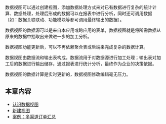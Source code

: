 数据视图可以通过创建视图，添加数据处理方式来对已有数据进行复杂的统计计算、数据处理，处理后形成的数据可以在报表中进行分析，同时还可调用数据（如：数据关联联动、功能模块等都可调用最终输出的数据）。

数据视图的数据源可以是来自本应用或跨应用的表单，数据视图就是将所需数据从原来的数据中抽取出来做进一步的加工分析。

数据视图功能更新后，可以不再依赖聚合表或后端来完成复杂的数据计算。

数据视图由数据流和输出表构成。数据流用于对数据源进行加工处理；输出表对加工后的数据进行输出储存，通过报表进行统计分析，最终作为企业的决策依据。

数据视图的数据计算是实时更新的，数据视图修改编辑毫无压力。

## 本章内容
* [认识数据视图](认识数据视图.md)
* [新建视图](新建视图.md)		
* [案例：多渠道订单汇总](案例：多渠道订单汇总.md)	


